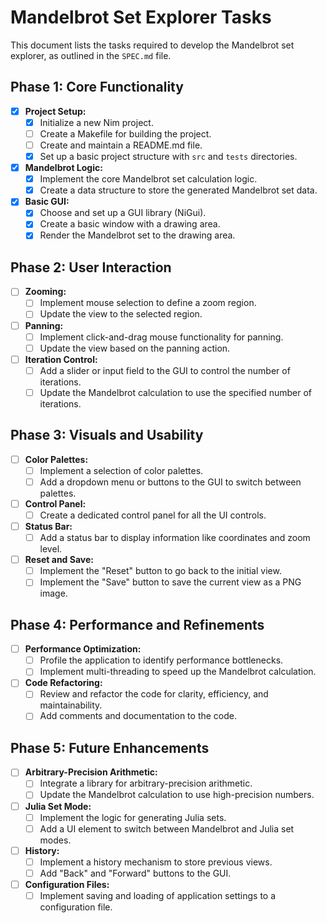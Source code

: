 # Mandelbrot Set Explorer Tasks

This document lists the tasks required to develop the Mandelbrot set explorer, as outlined in the `SPEC.md` file.

## Phase 1: Core Functionality

-   [x] **Project Setup:**
    -   [x] Initialize a new Nim project.
    -   [ ] Create a Makefile for building the project.
    -   [ ] Create and maintain a README.md file.
    -   [x] Set up a basic project structure with `src` and `tests` directories.
-   [x] **Mandelbrot Logic:**
    -   [x] Implement the core Mandelbrot set calculation logic.
    -   [x] Create a data structure to store the generated Mandelbrot set data.
-   [x] **Basic GUI:**
    -   [x] Choose and set up a GUI library (NiGui).
    -   [x] Create a basic window with a drawing area.
    -   [x] Render the Mandelbrot set to the drawing area.

## Phase 2: User Interaction

-   [ ] **Zooming:**
    -   [ ] Implement mouse selection to define a zoom region.
    -   [ ] Update the view to the selected region.
-   [ ] **Panning:**
    -   [ ] Implement click-and-drag mouse functionality for panning.
    -   [ ] Update the view based on the panning action.
-   [ ] **Iteration Control:**
    -   [ ] Add a slider or input field to the GUI to control the number of iterations.
    -   [ ] Update the Mandelbrot calculation to use the specified number of iterations.

## Phase 3: Visuals and Usability

-   [ ] **Color Palettes:**
    -   [ ] Implement a selection of color palettes.
    -   [ ] Add a dropdown menu or buttons to the GUI to switch between palettes.
-   [ ] **Control Panel:**
    -   [ ] Create a dedicated control panel for all the UI controls.
-   [ ] **Status Bar:**
    -   [ ] Add a status bar to display information like coordinates and zoom level.
-   [ ] **Reset and Save:**
    -   [ ] Implement the "Reset" button to go back to the initial view.
    -   [ ] Implement the "Save" button to save the current view as a PNG image.

## Phase 4: Performance and Refinements

-   [ ] **Performance Optimization:**
    -   [ ] Profile the application to identify performance bottlenecks.
    -   [ ] Implement multi-threading to speed up the Mandelbrot calculation.
-   [ ] **Code Refactoring:**
    -   [ ] Review and refactor the code for clarity, efficiency, and maintainability.
    -   [ ] Add comments and documentation to the code.

## Phase 5: Future Enhancements

-   [ ] **Arbitrary-Precision Arithmetic:**
    -   [ ] Integrate a library for arbitrary-precision arithmetic.
    -   [ ] Update the Mandelbrot calculation to use high-precision numbers.
-   [ ] **Julia Set Mode:**
    -   [ ] Implement the logic for generating Julia sets.
    -   [ ] Add a UI element to switch between Mandelbrot and Julia set modes.
-   [ ] **History:**
    -   [ ] Implement a history mechanism to store previous views.
    -   [ ] Add "Back" and "Forward" buttons to the GUI.
-   [ ] **Configuration Files:**
    -   [ ] Implement saving and loading of application settings to a configuration file.
